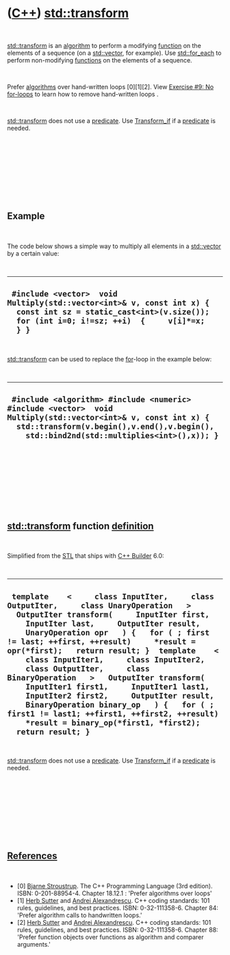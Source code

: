 
 

 

 

 

 

([C++](Cpp.md)) [std::transform](CppStdTransform.md)
===================================================

 

[std::transform](CppStdTransform.md) is an [algorithm](CppAlgorithm.md)
to perform a modifying [function](CppFunction.md) on the elements of a
sequence (on a [std::vector](CppStdVector.md), for example). Use
[std::for\_each](CppStdFor_each.md) to perform non-modifying
[functions](CppFunction.md) on the elements of a sequence.

 

Prefer [algorithms](CppAlgorithm.md) over hand-written loops
\[0\]\[1\]\[2\]. View [Exercise \#9: No
for-loops](CppExerciseNoForLoops.md) to learn how to remove
hand-written loops .

 

[std::transform](CppStdTransform.md) does not use a
[predicate](CppPredicate.md). Use [Transform\_if](CppTransform_if.md)
if a [predicate](CppPredicate.md) is needed.

 

 

 

 

 

Example
-------

 

The code below shows a simple way to multiply all elements in a
[std::vector](CppStdVector.md) by a certain value:

 

  ------------------------------------------------------------------------------------------------------------------------------------------------------------------------
  ` #include <vector>  void Multiply(std::vector<int>& v, const int x) {   const int sz = static_cast<int>(v.size());   for (int i=0; i!=sz; ++i)  {     v[i]*=x;   } }`
  ------------------------------------------------------------------------------------------------------------------------------------------------------------------------

 

[std::transform](CppStdTransform.md) can be used to replace the
[for](CppFor.md)-loop in the example below:

 

  --------------------------------------------------------------------------------------------------------------------------------------------------------------------------------------------------------------
  ` #include <algorithm> #include <numeric> #include <vector>  void Multiply(std::vector<int>& v, const int x) {   std::transform(v.begin(),v.end(),v.begin(),     std::bind2nd(std::multiplies<int>(),x)); }`
  --------------------------------------------------------------------------------------------------------------------------------------------------------------------------------------------------------------

 

 

 

 

 

[std::transform](CppStdTransform.md) function [definition](CppDefinition.md)
---------------------------------------------------------------------------

 

Simplified from the [STL](CppStl.md) that ships with [C++
Builder](CppBuilder.md) 6.0:

 

  ------------------------------------------------------------------------------------------------------------------------------------------------------------------------------------------------------------------------------------------------------------------------------------------------------------------------------------------------------------------------------------------------------------------------------------------------------------------------------------------------------------------------------------------------------------------------------------------------------------------------------------------------------------------------------------------------------
  ` template    <     class InputIter,     class OutputIter,     class UnaryOperation   >   OutputIter transform(     InputIter first,     InputIter last,     OutputIter result,     UnaryOperation opr   ) {   for ( ; first != last; ++first, ++result)     *result = opr(*first);   return result; }  template    <     class InputIter1,     class InputIter2,     class OutputIter,     class BinaryOperation   >   OutputIter transform(     InputIter1 first1,     InputIter1 last1,     InputIter2 first2,     OutputIter result,     BinaryOperation binary_op   ) {   for ( ; first1 != last1; ++first1, ++first2, ++result)     *result = binary_op(*first1, *first2);   return result; }`
  ------------------------------------------------------------------------------------------------------------------------------------------------------------------------------------------------------------------------------------------------------------------------------------------------------------------------------------------------------------------------------------------------------------------------------------------------------------------------------------------------------------------------------------------------------------------------------------------------------------------------------------------------------------------------------------------------------

 

[std::transform](CppStdTransform.md) does not use a
[predicate](CppPredicate.md). Use [Transform\_if](CppTransform_if.md)
if a [predicate](CppPredicate.md) is needed.

 

 

 

 

 

[References](CppReferences.md)
-------------------------------

 

-   \[0\] [Bjarne Stroustrup](CppBjarneStroustrup.md). The C++
    Programming Language (3rd edition). ISBN: 0-201-88954-4. Chapter
    18.12.1 : 'Prefer algorithms over loops'
-   \[1\] [Herb Sutter](CppHerbSutter.md) and [Andrei
    Alexandrescu](CppAndreiAlexandrescu.md). C++ coding standards: 101
    rules, guidelines, and best practices. ISBN: 0-32-111358-6. Chapter
    84: 'Prefer algorithm calls to handwritten loops.'
-   \[2\] [Herb Sutter](CppHerbSutter.md) and [Andrei
    Alexandrescu](CppAndreiAlexandrescu.md). C++ coding standards: 101
    rules, guidelines, and best practices. ISBN: 0-32-111358-6. Chapter
    88: 'Prefer function objects over functions as algorithm and
    comparer arguments.'

 

 

 

 

 

 


